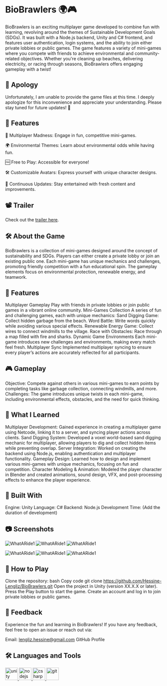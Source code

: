# BioBrawlers 🌍🎮
BioBrawlers is an exciting multiplayer game developed to combine fun with learning, revolving around the themes of Sustainable Development Goals (SDGs). It was built with a Node.js backend, Unity and C# frontend, and features user authentication, 
login systems, and the ability to join either private lobbies or public games. The game features a variety of mini-games where you compete with friends to achieve environmental and community-related objectives. Whether you're cleaning up beaches,
delivering electricity, or racing through seasons, BioBrawlers offers engaging gameplay with a twist!
## 🙏 Apology

Unfortunately, I am unable to provide the game files at this time. I deeply apologize for this inconvenience and appreciate your understanding. Please stay tuned for future updates! 🙏
## 🚀 Features

🎉 Multiplayer Madness: Engage in fun, competitive mini-games.

🌍 Environmental Themes: Learn about environmental odds while having fun.

🆓 Free to Play: Accessible for everyone!

🛠️ Customizable Avatars: Express yourself with unique character designs.

🔧 Continuous Updates: Stay entertained with fresh content and improvements.

## 📽️ Trailer
Check out the [trailer here](https://www.youtube.com/watch?v=pVM9VlWCor0).

## 🛠️ About the Game
BioBrawlers is a collection of mini-games designed around the concept of sustainability and SDGs. Players can either create a private lobby or join an existing public one. Each mini-game has unique mechanics and challenges, promoting friendly 
competition with a fun educational spin. The gameplay elements focus on environmental protection, renewable energy, and teamwork.

## 🎯 Features
Multiplayer Gameplay
Play with friends in private lobbies or join public games in a vibrant online community.
Mini-Games Collection
A series of fun and challenging games, each with unique mechanics:
Sand Digging Game: Collect hidden garbage from the beach.
Word Battle: Write words quickly while avoiding various special effects.
Renewable Energy Game: Collect wires to connect windmills to the village.
Race with Obstacles: Race through a map filled with fire and sharks.
Dynamic Game Environments
Each mini-game introduces new challenges and environments, making every match feel fresh.
Multiplayer Sync
Implemented multiplayer syncing to ensure every player’s actions are accurately reflected for all participants.
## 🎮 Gameplay
Objective: Compete against others in various mini-games to earn points by completing tasks like garbage collection, connecting windmills, and more.
Challenges: The game introduces unique twists in each mini-game, including environmental effects, obstacles, and the need for quick thinking.
## 🚀 What I Learned
Multiplayer Development: Gained experience in creating a multiplayer game using Netcode, linking it to a server, and syncing player actions across clients.
Sand Digging System: Developed a voxel world-based sand digging mechanic for multiplayer, allowing players to dig and collect hidden items while preventing overlap.
Server Integration: Worked on creating the backend using Node.js, enabling authentication and multiplayer functionality.
Gameplay Design: Learned how to design and implement various mini-games with unique mechanics, focusing on fun and competition.
Character Modeling & Animation: Modeled the player character in Blender and created animations, sound design, VFX, and post-processing effects to enhance the player experience.
## 🔧 Built With
Engine: Unity
Language: C#
Backend: Node.js
Development Time: (Add the duration of development)

## 📷 Screenshots
![WhatARide1](./Imgs/BioBrawl1.png)
![WhatARide1](./Imgs/BioBrawl3.png)
![WhatARide1](./Imgs/BioBrawl2.png)

![WhatARide1](./Imgs/BioBrawl4.png)
![WhatARide1](./Imgs/BioBrawl5.png)
![WhatARide1](./Imgs/BioBrawl6.png)

## 📂 How to Play
Clone the repository:
bash
Copy code
git clone https://github.com/Hessine-Lengliz/BioBrawlers.git
Open the project in Unity (version XX.X.X or later).
Press the Play button to start the game.
Create an account and log in to join private lobbies or public games.
## 📢 Feedback
Experience the fun and learning in BioBrawlers! If you have any feedback, feel free to open an issue or reach out via:

Email: lengliz.hessine@gmail.com
GitHub Profile
## 🛠️ Languages and Tools
<p align="left"> <a href="https://unity.com/" target="_blank" rel="noreferrer"> <img src="https://www.vectorlogo.zone/logos/unity3d/unity3d-icon.svg" alt="unity" width="40" height="40"/> </a> <a href="https://nodejs.org/" target="_blank" rel="noreferrer"> <img src="https://nodejs.org/static/images/logos/nodejs-new-pantone-black.svg" alt="nodejs" width="40" height="40"/> </a> <a href="https://www.cprogramming.com/" target="_blank" rel="noreferrer"> <img src="https://raw.githubusercontent.com/devicons/devicon/master/icons/csharp/csharp-original.svg" alt="csharp" width="40" height="40"/> </a> <a href="https://git-scm.com/" target="_blank" rel="noreferrer"> <img src="https://www.vectorlogo.zone/logos/git-scm/git-scm-icon.svg" alt="git" width="40" height="40"/> </a> </p>

